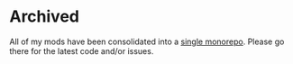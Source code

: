 # Archived

All of my mods have been consolidated into a [single monorepo](https://github.com/chimericdream/minecraft-mods). Please go there for the latest code and/or issues.
